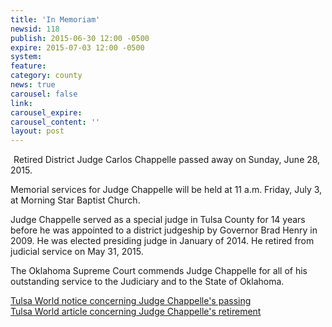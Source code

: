 ```yaml
---
title: 'In Memoriam'
newsid: 118
publish: 2015-06-30 12:00 -0500
expire: 2015-07-03 12:00 -0500
system: 
feature: 
category: county
news: true
carousel: false
link: 
carousel_expire: 
carousel_content: ''
layout: post
---
```

<img src="http://www.oscn.net/images/judges/CarlosChappelle.jpg" alt="" style="float: left; margin: 0px 5px 5px 0px;"/><p>Retired District Judge Carlos Chappelle passed away on Sunday, June 28, 2015. </p><p>Memorial services for Judge Chappelle will be held at 11 a.m. Friday, July 3, at Morning Star Baptist Church. </p><p>Judge Chappelle served as a special judge in Tulsa County for 14 years before he was appointed to a district judgeship by Governor Brad Henry in 2009. He was elected presiding judge in January of 2014. He retired from judicial service on May 31, 2015. </p><p>The Oklahoma Supreme Court commends Judge Chappelle for all of his outstanding service to the Judiciary and to the State of Oklahoma.</p><p><a href="http://www.tulsaworld.com/news/courts/long-time-tulsa-judge-carlos-chappelle-dies-almost-a-month/article_f172ae73-6d69-5070-be56-e6020a1f2c1c.html" target="_blank">Tulsa World notice concerning Judge Chappelle's passing</a><br><a href="http://www.tulsaworld.com/opinion/furthermore/tulsa-world-editorial-respected-district-judge-carlos-chappelle-steps-down/article_e7d54dcb-eff0-5a3d-869c-0e7bd188d31b.html" target="_blank">Tulsa World article concerning Judge Chappelle's retirement</a></p>
